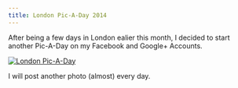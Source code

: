 ```yaml
---
title: London Pic-A-Day 2014
---
```


After being a few days in London ealier this month, I decided to start another Pic-A-Day on my Facebook and Google+ Accounts.

<a href="https://plus.google.com/u/0/photos/+FlorianMei%C3%9Fner/albums/6060836680203739329?sort=1" target="_blank" rel="noopener">
  <img src="/img/PicADay2014.jpg" alt="London Pic-A-Day"/>
</a>

I will post another photo (almost) every day.
